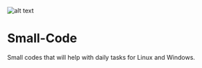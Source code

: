 ![alt text](https://icon-library.com/images/code-icon-png/code-icon-png-5.jpg)
# Small-Code
Small codes that will help with daily tasks for Linux and Windows. 
